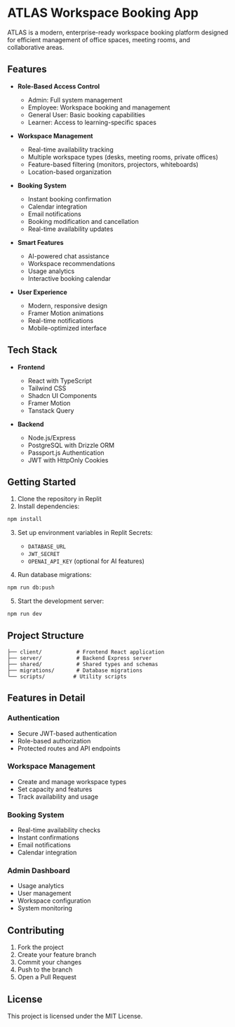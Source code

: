 
# ATLAS Workspace Booking App

ATLAS is a modern, enterprise-ready workspace booking platform designed for efficient management of office spaces, meeting rooms, and collaborative areas.

## Features

- **Role-Based Access Control**
  - Admin: Full system management
  - Employee: Workspace booking and management
  - General User: Basic booking capabilities
  - Learner: Access to learning-specific spaces

- **Workspace Management**
  - Real-time availability tracking
  - Multiple workspace types (desks, meeting rooms, private offices)
  - Feature-based filtering (monitors, projectors, whiteboards)
  - Location-based organization

- **Booking System**
  - Instant booking confirmation
  - Calendar integration
  - Email notifications
  - Booking modification and cancellation
  - Real-time availability updates

- **Smart Features**
  - AI-powered chat assistance
  - Workspace recommendations
  - Usage analytics
  - Interactive booking calendar

- **User Experience**
  - Modern, responsive design
  - Framer Motion animations
  - Real-time notifications
  - Mobile-optimized interface

## Tech Stack

- **Frontend**
  - React with TypeScript
  - Tailwind CSS
  - Shadcn UI Components
  - Framer Motion
  - Tanstack Query

- **Backend**
  - Node.js/Express
  - PostgreSQL with Drizzle ORM
  - Passport.js Authentication
  - JWT with HttpOnly Cookies

## Getting Started

1. Clone the repository in Replit
2. Install dependencies:
```bash
npm install
```

3. Set up environment variables in Replit Secrets:
   - `DATABASE_URL`
   - `JWT_SECRET`
   - `OPENAI_API_KEY` (optional for AI features)

4. Run database migrations:
```bash
npm run db:push
```

5. Start the development server:
```bash
npm run dev
```

## Project Structure

```
├── client/           # Frontend React application
├── server/           # Backend Express server
├── shared/           # Shared types and schemas
├── migrations/       # Database migrations
└── scripts/         # Utility scripts
```

## Features in Detail

### Authentication
- Secure JWT-based authentication
- Role-based authorization
- Protected routes and API endpoints

### Workspace Management
- Create and manage workspace types
- Set capacity and features
- Track availability and usage

### Booking System
- Real-time availability checks
- Instant confirmations
- Email notifications
- Calendar integration

### Admin Dashboard
- Usage analytics
- User management
- Workspace configuration
- System monitoring

## Contributing

1. Fork the project
2. Create your feature branch
3. Commit your changes
4. Push to the branch
5. Open a Pull Request

## License

This project is licensed under the MIT License.
